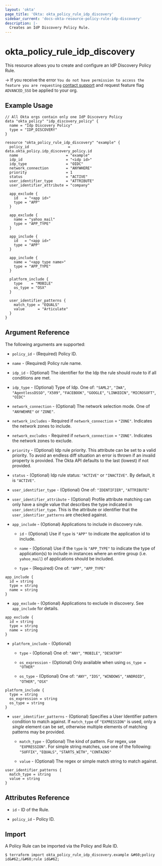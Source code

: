 ```yaml
---
layout: 'okta'
page_title: 'Okta: okta_policy_rule_idp_discovery'
sidebar_current: 'docs-okta-resource-policy-rule-idp-discovery'
description: |-
  Creates an IdP Discovery Policy Rule.
---
```


# okta_policy_rule_idp_discovery

This resource allows you to create and configure an IdP Discovery Policy Rule.

-> If you receive the error `You do not have permission to access the feature
you are requesting` [contact support](mailto:dev-inquiries@okta.com) and
request feature flag `ADVANCED_SSO` be applied to your org.

## Example Usage

```hcl
// All Okta orgs contain only one IdP Discovery Policy
data "okta_policy" "idp_discovery_policy" {
  name = "Idp Discovery Policy"
  type = "IDP_DISCOVERY"
}

resource "okta_policy_rule_idp_discovery" "example" {
  policy_id                  = data.okta_policy.idp_discovery_policy.id
  name                      = "example"
  idp_id                    = "<idp id>"
  idp_type                  = "OIDC"
  network_connection        = "ANYWHERE"
  priority                  = 1
  status                    = "ACTIVE"
  user_identifier_type      = "ATTRIBUTE"
  user_identifier_attribute = "company"

  app_exclude {
    id   = "<app id>"
    type = "APP"
  }

  app_exclude {
    name = "yahoo_mail"
    type = "APP_TYPE"
  }

  app_include {
    id   = "<app id>"
    type = "APP"
  }

  app_include {
    name = "<app type name>"
    type = "APP_TYPE"
  }

  platform_include {
    type    = "MOBILE"
    os_type = "OSX"
  }

  user_identifier_patterns {
    match_type = "EQUALS"
    value      = "Articulate"
  }
}
```

## Argument Reference

The following arguments are supported:

- `policy_id` - (Required) Policy ID.

- `name` - (Required) Policy rule name.

- `idp_id` - (Optional) The identifier for the Idp the rule should route to if all conditions are met.

- `idp_type` - (Optional) Type of Idp. One of: `"SAML2"`, `"IWA"`, `"AgentlessDSSO"`, `"X509"`, `"FACEBOOK"`, `"GOOGLE"`, `"LINKEDIN"`, `"MICROSOFT"`, `"OIDC"`

- `network_connection` - (Optional) The network selection mode. One of `"ANYWEHRE"` or `"ZONE"`.

- `network_includes` - Required if `network_connection` = `"ZONE"`. Indicates the network zones to include.

- `network_excludes` - Required if `network_connection` = `"ZONE"`. Indicates the network zones to exclude.

- `priority` - (Optional) Idp rule priority. This attribute can be set to a valid priority. To avoid an endless diff situation an error is thrown if an invalid property is provided. The Okta API defaults to the last (lowest) if not provided.

- `status` - (Optional) Idp rule status: `"ACTIVE"` or `"INACTIVE"`. By default, it is `"ACTIVE"`.

- `user_identifier_type` - (Optional) One of: `"IDENTIFIER"`, `"ATTRIBUTE"`

- `user_identifier_attribute` - (Optional) Profile attribute matching can only have a single value that describes the type indicated in `user_identifier_type`. This is the attribute or identifier that the `user_identifier_patterns` are checked against.

- `app_include` - (Optional) Applications to include in discovery rule.

  - `id` - (Optional) Use if `type` is `"APP"` to indicate the application id to include.

  - `name` - (Optional) Use if the `type` is `"APP_TYPE"` to indicate the type of application(s) to include in instances where an entire group (i.e. `yahoo_mail`) of applications should be included.

  - `type` - (Required) One of: `"APP"`, `"APP_TYPE"`

```hcl
app_include {
  id = string
  type = string
  name = string
}
```

- `app_exclude` - (Optional) Applications to exclude in discovery. See `app_include` for details.

```hcl
app_exclude {
  id = string
  type = string
  name = string
}
```

- `platform_include` - (Optional)

  - `type` - (Optional) One of: `"ANY"`, `"MOBILE"`, `"DESKTOP"`

  - `os_expression` - (Optional) Only available when using `os_type = "OTHER"`

  - `os_type` - (Optional) One of: `"ANY"`, `"IOS"`, `"WINDOWS"`, `"ANDROID"`, `"OTHER"`, `"OSX"`

```hcl
platform_include {
  type = string
  os_expression = string
  os_type = string
}
```

- `user_identifier_patterns` - (Optional) Specifies a User Identifier pattern condition to match against. If `match_type` of `"EXPRESSION"` is used, only a *single* element can be set, otherwise multiple elements of matching patterns may be provided.

  - `match_type` - (Optional) The kind of pattern. For regex, use `"EXPRESSION"`. For simple string matches, use one of the following: `"SUFFIX"`, `"EQUALS"`, `"STARTS_WITH"`, `"CONTAINS"`

  - `value` - (Optional) The regex or simple match string to match against.

```hcl
user_identifier_patterns {
  match_type = string
  value = string
}
```

## Attributes Reference

- `id` - ID of the Rule.
  
- `policy_id` - Policy ID.

## Import

A Policy Rule can be imported via the Policy and Rule ID.

```
$ terraform import okta_policy_rule_idp_discovery.example &#60;policy id&#62;/&#60;rule id&#62;
```
